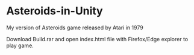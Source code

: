# Asteroids-in-Unity
My version of Asteroids game released by Atari in 1979

Download Build.rar and open index.html file with Firefox/Edge explorer to play game.
